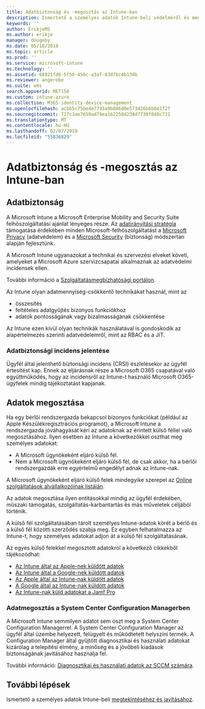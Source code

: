 ```yaml
---
title: Adatbiztonság és -megosztás az Intune-ban
description: Ismertető a személyes adatok Intune-beli védelméről és megosztásáról.
keywords: ''
author: ErikjeMS
ms.author: erikje
manager: dougeby
ms.date: 05/18/2018
ms.topic: article
ms.prod: ''
ms.service: microsoft-intune
ms.technology: ''
ms.assetid: 68921fd6-5f50-456c-a3af-83d7bc4b134b
ms.reviewer: angerobe
ms.suite: ems
search.appverid: MET150
ms.custom: intune-azure
ms.collection: M365-identity-device-management
ms.openlocfilehash: acbb5c75be4e7733a9b886d0e573d26b6b841f2f
ms.sourcegitcommit: 727c3ae7659ad79ea162250d234d7730f840c731
ms.translationtype: MT
ms.contentlocale: hu-HU
ms.lasthandoff: 02/07/2019
ms.locfileid: "55836829"
---
```

# <a name="data-security-and-sharing-in-intune"></a>Adatbiztonság és -megosztás az Intune-ban


## <a name="data-security"></a>Adatbiztonság

A Microsoft Intune a Microsoft Enterprise Mobility and Security Suite felhőszolgáltatási ajánlat lényeges része. Az [adatirányítási stratégia](https://www.microsoft.com/en-us/TrustCenter/Security/default.aspx) támogatása érdekében minden Microsoft-felhőszolgáltatást a [Microsoft Privacy](https://www.microsoft.com/en-us/trustcenter/privacy) (adatvédelem) és a [Microsoft Security](https://www.microsoft.com/en-us/trustcenter/security/) (biztonság) módszertan alapján fejlesztünk.  

A Microsoft Intune ugyanazokat a technikai és szervezési elveket követi, amelyeket a Microsoft Azure szervizcsapatai alkalmaznak az adatvédelmi incidensek ellen.

További információ a [Szolgáltatásmegbízhatósági portálon](https://www.microsoft.com/en-us/TrustCenter/stp).

Az Intune olyan adatmennyiség-csökkentő technikákat használ, mint az

- összesítés
- feltételes adatgyűjtés bizonyos funkciókhoz
- adatok pontosságának vagy bizalmasságának csökkentése

Az Intune ezen kívül olyan technikák használatával is gondoskodik az alapértelmezés szerinti adatvédelemről, mint az RBAC és a JiT. 

### <a name="data-breach-reporting"></a>Adatbiztonsági incidens jelentése

Ügyfél által jelenthető biztonsági incidens (CRSI) észlelésekor az ügyfél értesítést kap. Ennek az eljárásnak része a Microsoft O365 csapatával való együttműködés, hogy az incidensről az Intune-t használó Microsoft O365-ügyfelek mindig tájékoztatást kapjanak.

## <a name="data-sharing"></a>Adatok megosztása

Ha egy bérlői rendszergazda bekapcsol bizonyos funkciókat (például az Apple Készülékregisztrációs programot), a Microsoft Intune a rendszergazda jóváhagyását kéri az adatoknak az érintett külső féllel való megosztásához. Ilyen esetben az Intune a következőkkel oszthat meg személyes adatokat:

- A Microsoft ügynökeként eljáró külső fél.
- Nem a Microsoft ügynökeként eljáró külső fél, de csak akkor, ha a bérlői rendszergazdák erre egyértelmű engedélyt adnak az Intune-nak.

A Microsoft ügynökeként eljáró külső felek mindegyike szerepel az [Online szolgáltatások alvállalkozóinak listáján](https://aka.ms/Online_Serv_Subcontractor_List).

Az adatok megosztása ilyen entitásokkal mindig az ügyfél érdekében, műszaki támogatás, szolgáltatás-karbantartás és más műveletek céljából történik.

A külső fél szolgáltatásában tárolt személyes Intune-adatok körét a bérlő és a külső fél közötti szerződés szabja meg. Ez egyben felhatalmazza az Intune-t, hogy személyes adatokat adjon át a külső fél szolgáltatásának.  

Az egyes külső felekkel megosztott adatokról a következő cikkekből tájékozódhat:
- [Az Intune által az Apple-nek küldött adatok](data-intune-sends-to-apple.md)
- [Az Intune által a Google-nek küldött adatok](data-intune-sends-to-google.md)
- [Az Apple által az Intune-nak küldött adatok](data-apple-sends-to-intune.md)
- [A Google által az Intune-nak küldött adatok](data-google-sends-to-intune.md)
- [Az Intune-nak küld adatokat a Jamf Pro](data-jamf-sends-to-intune.md)

### <a name="system-center-configuration-manager-data-sharing"></a>Adatmegosztás a System Center Configuration Managerben

A Microsoft Intune semmilyen adatot sem oszt meg a System Center Configuration Managerrel. A System Center Configuration Manager az ügyfél által üzembe helyezett, felügyelt és működtetett helyszíni termék. A Configuration Manager által gyűjtött diagnosztikai és használati adatokat kizárólag a telepítési élmény, a minőség és a jövőbeli kiadások biztonságának javításához használja fel.

További információ: [Diagnosztikai és használati adatok az SCCM számára](https://docs.microsoft.com/sccm/core/plan-design/diagnostics/diagnostics-and-usage-data.md). 


## <a name="next-steps"></a>További lépések

Ismertető a személyes adatok Intune-beli [megtekintéséhez és javításához](privacy-data-view-correct.md).
